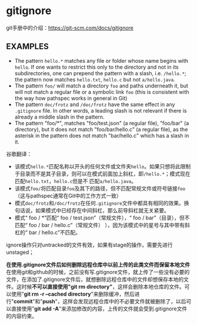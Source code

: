 # gitignore

git手册中的介绍：https://git-scm.com/docs/gitignore

## EXAMPLES

- The pattern `hello.*` matches any file or folder whose name begins with `hello`. If one wants to restrict this only to the directory and not in its subdirectories, one can prepend the pattern with a slash, i.e. `/hello.*`; the pattern now matches `hello.txt`, `hello.c` but not `a/hello.java`.
- The pattern `foo/` will match a directory `foo` and paths underneath it, but will not match a regular file or a symbolic link `foo` (this is consistent with the way how pathspec works in general in Git)
- The pattern `doc/frotz` and `/doc/frotz` have the same effect in any `.gitignore` file. In other words, a leading slash is not relevant if there is already a middle slash in the pattern.
- The pattern "foo/*", matches "foo/test.json" (a regular file), "foo/bar" (a directory), but it does not match "foo/bar/hello.c" (a regular file), as the asterisk in the pattern does not match "bar/hello.c" which has a slash in it.

谷歌翻译：

- 该模式`hello.*`匹配名称以开头的任何文件或文件夹`hello`。如果只想将此限制于目录而不是其子目录，则可以在模式前面加上斜杠，即`/hello.*`；模式现在匹配`hello.txt`，`hello.c`但是不 匹配`a/hello.java`。
- 该模式`foo/`将匹配目录`foo`及其下的路径，但不匹配常规文件或符号链接`foo`（这与pathspec通常在Git中的工作方式一致）
- 模式`doc/frotz`和`/doc/frotz`在任何`.gitignore`文件中都具有相同的效果。换句话说，如果模式中已经存在中间斜杠，那么前导斜杠就无关紧要。
- 模式“ foo / *”匹配“ foo / test.json”（常规文件），“ foo / bar”（目录），但不匹配“ foo / bar / hello.c”（常规文件） ），因为该模式中的星号与其中带有斜杠的“ bar / hello.c”不匹配。

ignore操作只对untracked的文件有效，如果有stage的操作，需要先进行unstaged；

**在使用.gitignore文件后如何删除远程仓库中以前上传的此类文件而保留本地文件**
在使用git和github的时候，之前没有写.gitignore文件，就上传了一些没有必要的文件，在添加了.gitignore文件后，就想删除远程仓库中的文件却想保存本地的文件。这时候**不可以直接使用"git rm directory"**，这样会删除本地仓库的文件。可以使用"**git rm -r –cached directory**"来删除缓冲，然后进行"**commit**"和"**push**"，这样会发现远程仓库中的不必要文件就被删除了，以后可以直接使用"**git add -A**"来添加修改的内容，上传的文件就会受到.gitignore文件的内容约束。

